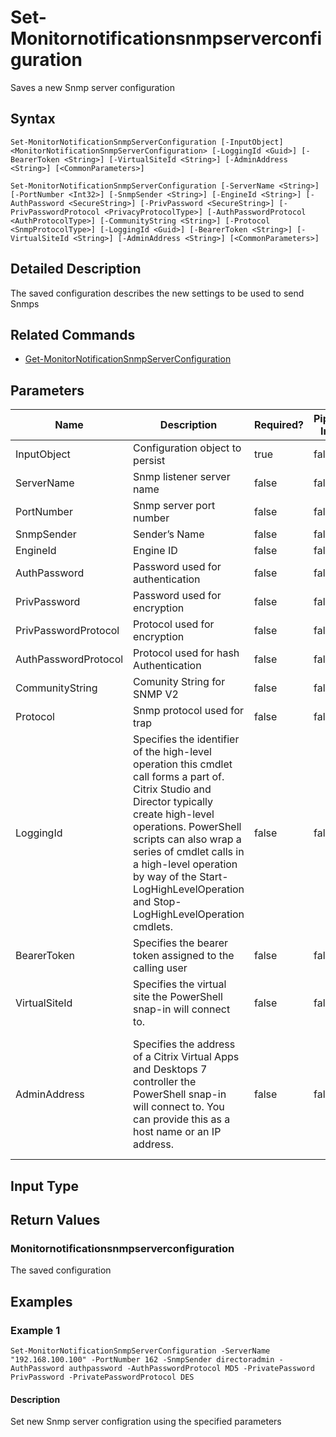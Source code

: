 ﻿
# Set-Monitornotificationsnmpserverconfiguration
Saves a new Snmp server configuration
## Syntax
```
Set-MonitorNotificationSnmpServerConfiguration [-InputObject] <MonitorNotificationSnmpServerConfiguration> [-LoggingId <Guid>] [-BearerToken <String>] [-VirtualSiteId <String>] [-AdminAddress <String>] [<CommonParameters>]

Set-MonitorNotificationSnmpServerConfiguration [-ServerName <String>] [-PortNumber <Int32>] [-SnmpSender <String>] [-EngineId <String>] [-AuthPassword <SecureString>] [-PrivPassword <SecureString>] [-PrivPasswordProtocol <PrivacyProtocolType>] [-AuthPasswordProtocol <AuthProtocolType>] [-CommunityString <String>] [-Protocol <SnmpProtocolType>] [-LoggingId <Guid>] [-BearerToken <String>] [-VirtualSiteId <String>] [-AdminAddress <String>] [<CommonParameters>]
```
## Detailed Description
The saved configuration describes the new settings to be used to send Snmps


## Related Commands

* [Get-MonitorNotificationSnmpServerConfiguration](./Get-MonitorNotificationSnmpServerConfiguration/)
## Parameters
| Name   | Description | Required? | Pipeline Input | Default Value |
| --- | --- | --- | --- | --- |
| InputObject | Configuration object to persist | true | false |  |
| ServerName | Snmp listener server name | false | false |  |
| PortNumber | Snmp server port number | false | false |  |
| SnmpSender | Sender’s Name | false | false |  |
| EngineId | Engine ID | false | false |  |
| AuthPassword | Password used for authentication | false | false |  |
| PrivPassword | Password used for encryption | false | false |  |
| PrivPasswordProtocol | Protocol used for encryption | false | false |  |
| AuthPasswordProtocol | Protocol used for hash Authentication | false | false |  |
| CommunityString | Comunity String for SNMP V2 | false | false |  |
| Protocol | Snmp protocol used for trap | false | false |  |
| LoggingId | Specifies the identifier of the high-level operation this cmdlet call forms a part of. Citrix Studio and Director typically create high-level operations. PowerShell scripts can also wrap a series of cmdlet calls in a high-level operation by way of the Start-LogHighLevelOperation and Stop-LogHighLevelOperation cmdlets. | false | false |  |
| BearerToken | Specifies the bearer token assigned to the calling user | false | false |  |
| VirtualSiteId | Specifies the virtual site the PowerShell snap-in will connect to. | false | false |  |
| AdminAddress | Specifies the address of a Citrix Virtual Apps and Desktops 7 controller the PowerShell snap-in will connect to. You can provide this as a host name or an IP address. | false | false | Localhost. Once a value is provided by any cmdlet, this value becomes the default. |

## Input Type

### 

## Return Values

### Monitornotificationsnmpserverconfiguration
The saved configuration
## Examples

### Example 1
```
Set-MonitorNotificationSnmpServerConfiguration -ServerName "192.168.100.100" -PortNumber 162 -SnmpSender directoradmin -AuthPassword authpassword -AuthPasswordProtocol MD5 -PrivatePassword PrivPassword -PrivatePasswordProtocol DES
```
#### Description
Set new Snmp server configration using the specified parameters
